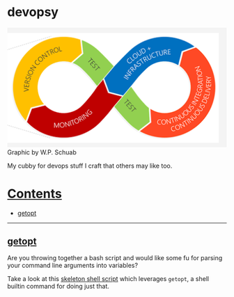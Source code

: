 # devopsy

![alt](cc_img/devops-willy-peter-schuab-cc-by-sa-4.0.png)
Graphic by W.P. Schuab

My cubby for devops stuff I craft that others may like too.

# [Contents](#contents)

- [getopt](#getopt)

-----

## [getopt](#contents)

Are you throwing together a bash script and would like some fu for parsing your command line arguments into variables?

Take a look at this [skeleton shell script](getopt/test_getopt.sh) which leverages ```getopt```, a shell builtin command for doing just that.

